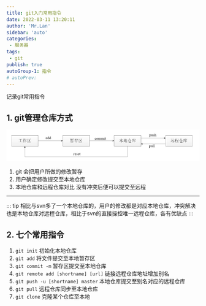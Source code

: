```yaml
--- 
title: git入门常用指令
date: 2022-03-11 13:20:11
author: 'Mr.Lan'
sidebar: 'auto'
categories: 
 - 服务器
tags: 
 - git
publish: true
autoGroup-1: 指令
# autoPrev: 
---
```


记录git常用指令
<!-- more -->

## **1. git管理仓库方式**

![avatar](./img/20220311132532.png)

1. git 会把用户所做的修改暂存
2. 用户确定修改提交至本地仓库
3. 本地仓库和远程仓库对比 没有冲突后便可以提交至远程

---

::: tip
相比与svn多了一个本地仓库的，用户的修改都是对应本地仓库，冲突解决也是本地仓库对远程仓库，相比于svn的直接操控唯一远程仓库，各有优缺点
:::

## **2. 七个常用指令**

1. `git init` 初始化本地仓库
2. `git add` 将文件提交至本地暂存区
3. `git commit -m` 暂存区提交至本地仓库
4. `git remote add [shortname] [url]` 链接远程仓库地址增加别名
5. `git push -u [shortname] master` 本地仓库提交至别名对应的远程仓库
6. `git pull` 远程仓库同步至本地仓库
7. `git clone` 克隆某个仓库至本地